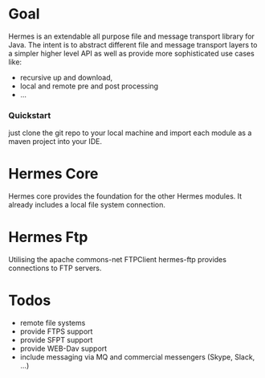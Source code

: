 # Goal
Hermes is an extendable all purpose file and message transport library for Java.
The intent is to abstract different file and message transport layers to a simpler higher level API
as well as provide more sophisticated use cases like:
* recursive up and download,
* local and remote pre and post processing
* ...

### Quickstart
just clone the git repo to your local machine and import each module as a maven project into your IDE.

# Hermes Core
Hermes core provides the foundation for the other Hermes modules. It already includes a local file system connection.

# Hermes Ftp
Utilising the apache commons-net FTPClient  hermes-ftp provides connections to FTP servers.

# Todos
* remote file systems
* provide FTPS support
* provide SFPT support
* provide WEB-Dav support
* include messaging via MQ and commercial messengers (Skype, Slack, ...)

